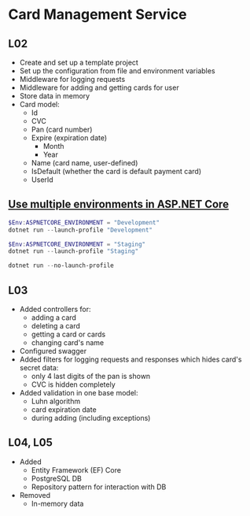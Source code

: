 ﻿# Card Management Service
## L02

- Create and set up a template project
- Set up the configuration from file and environment variables
- Middleware for logging requests
- Middleware for adding and getting cards for user
- Store data in memory
- Card model:
  - Id
  - CVC
  - Pan (card number)
  - Expire (expiration date)
    - Month
    - Year
  - Name (card name, user-defined)
  - IsDefault (whether the card is default payment card)
  - UserId

## [Use multiple environments in ASP.NET Core](https://docs.microsoft.com/en-us/aspnet/core/fundamentals/environments?view=aspnetcore-5.0)
```PowerShell
$Env:ASPNETCORE_ENVIRONMENT = "Development"
dotnet run --launch-profile "Development"

$Env:ASPNETCORE_ENVIRONMENT = "Staging"
dotnet run --launch-profile "Staging"

dotnet run --no-launch-profile
```

## L03

- Added controllers for:
  - adding a card
  - deleting a card
  - getting a card or cards
  - changing card's name
- Configured swagger
- Added filters for logging requests and responses which hides card's secret data:
  - only 4 last digits of the pan is shown
  - CVC is hidden completely
- Added validation in one base model:
  - Luhn algorithm
  - card expiration date
  - during adding (including exceptions)

## L04, L05

- Added 
  - Entity Framework (EF) Core
  - PostgreSQL DB
  - Repository pattern for interaction with DB
- Removed
  - In-memory data